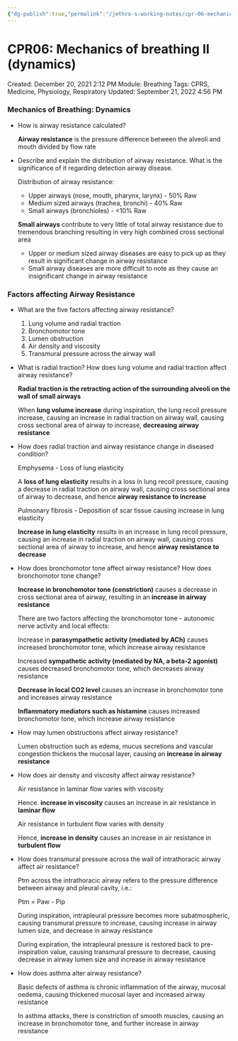 ```yaml
---
{"dg-publish":true,"permalink":"/jethro-s-working-notes/cpr-06-mechanics-of-breathing-ii-dynamics/","dgPassFrontmatter":true}
---
```



# CPR06: Mechanics of breathing II (dynamics)

Created: December 20, 2021 2:12 PM
Module: Breathing
Tags: CPRS, Medicine, Physiology, Respiratory
Updated: September 21, 2022 4:56 PM

### Mechanics of Breathing: Dynamics

- How is airway resistance calculated?
    
    **Airway resistance** is the pressure difference between the alveoli and mouth divided by flow rate
    
- Describe and explain the distribution of airway resistance. What is the significance of it regarding detection airway disease.
    
    Distribution of airway resistance:
    
    - Upper airways (nose, mouth, pharynx, larynx) - 50% Raw
    - Medium sized airways (trachea, bronchi) - 40% Raw
    - Small airways (bronchioles) - <10% Raw
    
    **Small airways** contribute to very little of total airway resistance due to tremendous branching resulting in very high combined cross sectional area
    
    - Upper or medium sized airway diseases are easy to pick up as they result in significant change in airway resistance
    - Small airway diseases are more difficult to note as they cause an insignificant change in airway resistance

### Factors affecting Airway Resistance

- What are the five factors affecting airway resistance?
    1. Lung volume and radial traction
    2. Bronchomotor tone
    3. Lumen obstruction
    4. Air density and viscosity
    5. Transmural pressure across the airway wall
- What is radial traction? How does lung volume and radial traction affect airway resistance?
    
    **Radial traction is the retracting action of the surrounding alveoli on the wall of small airways**
    
    When **lung volume increase** during inspiration, the lung recoil pressure increase, causing an increase in radial traction on airway wall, causing cross sectional area of airway to increase, **decreasing airway resistance**
    
- How does radial traction and airway resistance change in diseased condition?
    
    Emphysema - Loss of lung elasticity
    
    A **loss of lung elasticity** results in a loss in lung recoil pressure, causing a decrease in radial traction on airway wall, causing cross sectional area of airway to decrease, and hence **airway resistance to increase**
    
    Pulmonary fibrosis - Deposition of scar tissue causing increase in lung elasticity
    
    **Increase in lung elasticity** results in an increase in lung recoil pressure, causing an increase in radial traction on airway wall, causing cross sectional area of airway to increase, and hence **airway resistance to decrease**
    
- How does bronchomotor tone affect airway resistance? How does bronchomotor tone change?
    
    **Increase in bronchomotor tone (constriction)** causes a decrease in cross sectional area of airway, resulting in an **increase in airway resistance**
    
    There are two factors affecting the bronchomotor tone - autonomic nerve activity and local effects:
    
    Increase in **parasympathetic activity (mediated by ACh)** causes increased bronchomotor tone, which increase airway resistance
    
    Increased **sympathetic activity (mediated by NA, a beta-2 agonist)** causes decreased bronchomotor tone, which decreases airway resistance
    
    **Decrease in local CO2 level** causes an increase in bronchomotor tone and increases airway resistance
    
    **Inflammatory mediators such as histamine** causes increased bronchomotor tone, which increase airway resistance
    
- How may lumen obstructions affect airway resistance?
    
    Lumen obstruction such as edema, mucus secretions and vascular congestion thickens the mucosal layer, causing an **increase in airway resistance**
    
- How does air density and viscosity affect airway resistance?
    
    Air resistance in laminar flow varies with viscosity
    
    Hence. **increase in viscosity** causes an increase in air resistance in **laminar flow**
    
    Air resistance in turbulent flow varies with density
    
    Hence, **increase in density** causes an increase in air resistance in **turbulent flow**
    
- How does transmural pressure across the wall of intrathoracic airway affect air resistance?
    
    Ptm across the intrathoracic airway refers to the pressure difference between airway and pleural cavity, i.e.:
    
    Ptm = Paw - Pip
    
    During inspiration, intrapleural pressure becomes more subatmospheric, causing transmural pressure to increase, causing increase in airway lumen size, and decrease in airway resistance
    
    During expiration, the intrapleural pressure is restored back to pre-inspiration value, causing transmural pressure to decrease, causing decrease in airway lumen size and increase in airway resistance
    
- How does asthma alter airway resistance?
    
    Basic defects of asthma is chronic inflammation of the airway, mucosal oedema, causing thickened mucosal layer and increased airway resistance
    
    In asthma attacks, there is constriction of smooth muscles, causing an increase in bronchomotor tone, and further increase in airway resistance